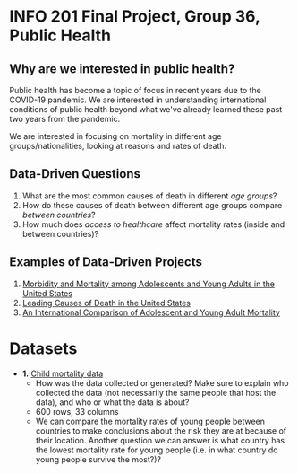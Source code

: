# INFO 201 Final Project, Group 36, Public Health

## Why are we interested in public health?
Public health has become a topic of focus in recent years due to the COVID-19 pandemic.
We are interested in understanding international conditions of public health beyond what
we've already learned these past two years from the pandemic.

We are interested in focusing on mortality in different age groups/nationalities, looking at
reasons and rates of death.

## Data-Driven Questions
1. What are the most common causes of death in different _age groups_?
2. How do these causes of death between different age groups compare _between countries_?
3. How much does _access to healthcare_ affect mortality rates (inside and between countries)?

## Examples of Data-Driven Projects
1. [Morbidity and Mortality among Adolescents and Young Adults in the United States](https://www.jhsph.edu/research/centers-and-institutes/center-for-adolescent-health/_images/_pre-redesign/az/US%20Fact%20Sheet_FINAL.pdf)
2. [Leading Causes of Death in the United States](https://www.cdc.gov/nchs/data-visualization/mortality-leading-causes/index.htm)
3. [An International Comparison of Adolescent and Young Adult Mortality](https://www.ncbi.nlm.nih.gov/pmc/articles/PMC3938202/)

# Datasets
  - __1.__ [Child mortality data](https://data.unicef.org/resources/dataset/child-mortality/)
    - How was the data collected or generated? Make sure to explain who collected the data (not necessarily the same people that host the data), and who or what the data is about?
    - 600 rows, 33 columns
    - We can compare the mortality rates of young people between countries to make conclusions about the risk they are at because of their location. Another question we can answer is what country has the lowest mortality rate for young people (i.e. in what country do young people survive the most?)?


